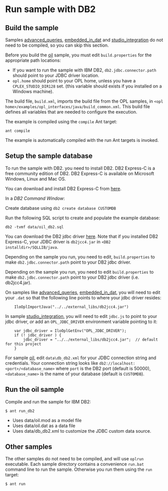 # Run sample with DB2

## Build the sample

Samples [advanced_queries](examples/advanced_queries), [embedded_in_dat](examples/embedded_in_dat) and
[studio_integration](examples/studio_integration) do not need to be compiled, so you can skip this
section.

Before you build the [oil](examples/oil) sample, you must edit `build.properties` for the appropriate path locations:

* If you want to run the sample with IBM DB2, `db2.jdbc.connector.path` should point to your JDBC driver location.
* `opl.home` should point to your OPL home, unless you have a `CPLEX_STUDIO_DIR128` set. (this variable should exists if you installed on a Windows machine).

The build file, `build.xml`, imports the build file from the OPL samples,
in `<opl home>/examples/opl_interfaces/java/build_common.xml`.
This build file defines all variables that are needed to configure the execution.

The example is compiled using the `compile` Ant target:
```
ant compile
```
The example is automatically compiled with the run Ant targets is invoked.



## Setup the sample database

To run the sample with DB2. you need to install DB2. DB2 Express-C is a free
community edition of DB2. DB2 Express-C is available on Microsoft Windows,
Linux and Mac OS.

You can download and install DB2 Express-C from [here](https://www.ibm.com/developerworks/downloads/im/db2express/).


In a <em>DB2 Command Window</em>:

Create database using `db2 create database CUSTOMDB`

Run the following SQL script to create and populate the example database:
```
db2 -tvmf data/oil_db2.sql
```


You can download the DB2 jdbc driver [here](http://www-01.ibm.com/support/docview.wss?uid=swg21363866).
Note that if you installed DB2 Express-C, your JDBC driver is `db2jcc4.jar`
in `<DB2 installdir>/SQLLIB/java`.

Depending on the sample you run, you need to edit, `build.properties` to make `db2.jdbc.connector.path` point
to your DB2 jdbc driver.

Depending on the sample you run, you need to edit `build.properties` to make
`db2.jdbc.connector.path` point to your DB2 jdbc driver (i.e. db2jcc4.jar).

On samples like [advanced_queries](examples/advanced_queries), [embedded_in_dat](examples/embedded_in_dat),
you will need to edit your `.dat` so that the following line points to where your jdbc driver resides:

```
	IloOplImportJava("../../external_libs/db2jcc4.jar")
```

In sample [studio_integration](examples/studio_integration), you will need to edit `jdbc.js` to point
to your jdbc driver, *or* add an `OPL_JDBC_DRIVER` environment variable pointing to it:

```
	var jdbc_driver = IloOplGetEnv("OPL_JDBC_DRIVER");
	if (! jdbc_driver ) {
		jdbc_driver = "../../external_libs/db2jcc4.jar";  // default for this project
	}
```

For sample [oil](examples/oil), edit `data\db_db2.xml` for your JDBC connection string and credentials.
Your connection string looks like `db2://localhost:<port>/<database_name>`
where `port` is the DB2 port (default is 50000), `<database_name>` is the name
of your database (default is `CUSTOMDB`).

## Run the oil sample

Compile and run the sample for IBM DB2:

```
$ ant run_db2
```

* Uses data/oil.mod as a model file
* Uses data/oil.dat as a data file
* Uses data/db_db2.xml to customize the JDBC custom data source.

## Other samples

The other samples do not need to be compiled, and will use `oplrun` executable. Each sample directory
contains a convenience `run.bat` command line to run the sample. Otherwise you run them using the `run` target:

```
$ ant run
```


